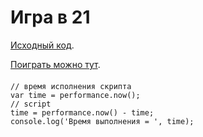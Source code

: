 # Игра в 21

[Исходный код](https://guck111.github.io/JSpro/cards/).

[Поиграть можно тут](https://github.com/Guck111/JSpro/tree/master/cards).

####

```JS
// время исполнения скрипта
var time = performance.now();
// script
time = performance.now() - time;
console.log('Время выполнения = ', time);
```
